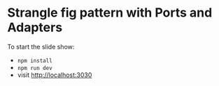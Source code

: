 # Strangle fig pattern with Ports and Adapters

To start the slide show:

- `npm install`
- `npm run dev`
- visit <http://localhost:3030>

